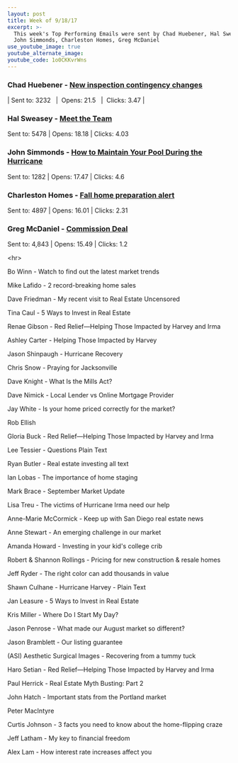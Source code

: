 ```yaml
---
layout: post
title: Week of 9/18/17
excerpt: >-
  This week's Top Performing Emails were sent by Chad Huebener, Hal Sweasey,
  John Simmonds, Charleston Homes, Greg McDaniel
use_youtube_image: true
youtube_alternate_image:
youtube_code: 1o0CKKvrWns
---
```



### Chad Huebener -&nbsp;[New inspection contingency changes](http://p0.vresp.com/tfChRr)

| Sent to: 3232 &nbsp; | &nbsp;Opens: 21.5 &nbsp; | &nbsp;Clicks: 3.47 |

### Hal Sweasey - [Meet the Team](http://p0.vresp.com/cTY7bb)

Sent to: 5478 | Opens: 18.18 | Clicks: 4.03

### John Simmonds -&nbsp;[How to Maintain Your Pool During the Hurricane](http://p0.vresp.com/9CsE1r)

Sent to: 1282 | Opens: 17.47 | Clicks: 4.6

### Charleston Homes -&nbsp;[Fall home preparation alert](http://p0.vresp.com/xmmKlT)

Sent to: 4897 | Opens: 16.01 | Clicks: 2.31

### Greg McDaniel -&nbsp;[Commission Deal](http://p0.vresp.com/36aoaX)

Sent to: 4,843 | Opens: 15.49 | Clicks: 1.2

&lt;hr&gt;

Bo Winn - Watch to find out the latest market trends

Mike Lafido - 2 record-breaking home sales

Dave Friedman - My recent visit to Real Estate Uncensored

Tina Caul - 5 Ways to Invest in Real Estate

Renae Gibson - Red Relief—Helping Those Impacted by Harvey and Irma

Ashley Carter - Helping Those Impacted by Harvey

Jason Shinpaugh - Hurricane Recovery

Chris Snow - Praying for Jacksonville

Dave Knight - What Is the Mills Act?

Dave Nimick - Local Lender vs Online Mortgage Provider

Jay White - Is your home priced correctly for the market?

Rob Ellish&nbsp;

Gloria Buck - Red Relief—Helping Those Impacted by Harvey and Irma

Lee Tessier - Questions Plain Text

Ryan Butler - Real estate investing all text

Ian Lobas - The importance of home staging

Mark Brace - September Market Update

Lisa Treu - The victims of Hurricane Irma need our help

Anne-Marie McCormick - Keep up with San Diego real estate news

Anne Stewart - An emerging challenge in our market

Amanda Howard - Investing in your kid's college crib

Robert & Shannon Rollings - Pricing for new construction & resale homes

Jeff Ryder - The right color can add thousands in value

Shawn Culhane - Hurricane Harvey - Plain Text

Jan Leasure - 5 Ways to Invest in Real Estate

Kris Miller - Where Do I Start My Day?

Jason Penrose - What made our August market so different?

Jason Bramblett - Our listing guarantee

(ASI) Aesthetic Surgical Images - Recovering from a tummy tuck

Haro Setian - Red Relief—Helping Those Impacted by Harvey and Irma

Paul Herrick - Real Estate Myth Busting: Part 2

John Hatch - Important stats from the Portland market

Peter MacIntyre

Curtis Johnson - 3 facts you need to know about the home-flipping craze

Jeff Latham - My key to financial freedom

Alex Lam - How interest rate increases affect you